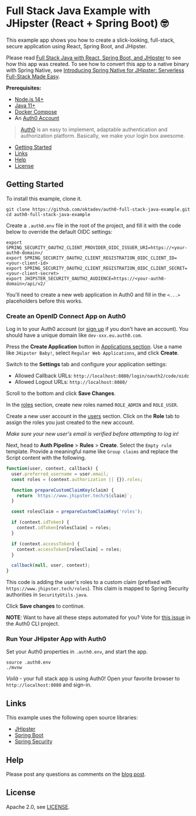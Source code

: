 # Full Stack Java Example with JHipster (React + Spring Boot) 🤓

This example app shows you how to create a slick-looking, full-stack, secure application using React, Spring Boot, and JHipster.

Please read [Full Stack Java with React, Spring Boot, and JHipster][blog] to see how this app was created. To see how to convert this app to a native binary with Spring Native, see [Introducing Spring Native for JHipster: Serverless Full-Stack Made Easy][blog-spring-native].

**Prerequisites:**

- [Node.js 14+](https://nodejs.org/)
- [Java 11+](https://sdkman.io)
- [Docker Compose](https://docs.docker.com/compose/install/)
- An [Auth0 Account](https://auth0.com/signup)

> [Auth0](https://auth0.com) is an easy to implement, adaptable authentication and authorization platform. Basically, we make your login box awesome.

- [Getting Started](#getting-started)
- [Links](#links)
- [Help](#help)
- [License](#license)

## Getting Started

To install this example, clone it.

```
git clone https://github.com/oktadev/auth0-full-stack-java-example.git
cd auth0-full-stack-java-example
```

Create a `.auth0.env` file in the root of the project, and fill it with the code below to override the default OIDC settings:

```shell
export SPRING_SECURITY_OAUTH2_CLIENT_PROVIDER_OIDC_ISSUER_URI=https://<your-auth0-domain>/
export SPRING_SECURITY_OAUTH2_CLIENT_REGISTRATION_OIDC_CLIENT_ID=<your-client-id>
export SPRING_SECURITY_OAUTH2_CLIENT_REGISTRATION_OIDC_CLIENT_SECRET=<your-client-secret>
export JHIPSTER_SECURITY_OAUTH2_AUDIENCE=https://<your-auth0-domain>/api/v2/
```

You'll need to create a new web application in Auth0 and fill in the `<...>` placeholders before this works.

### Create an OpenID Connect App on Auth0

Log in to your Auth0 account (or [sign up](https://auth0.com/signup) if you don't have an account). You should have a unique domain like `dev-xxx.eu.auth0.com`.

Press the **Create Application** button in [Applications section](https://manage.auth0.com/#/applications). Use a name like `JHipster Baby!`, select `Regular Web Applications`, and click **Create**.

Switch to the **Settings** tab and configure your application settings:

- Allowed Callback URLs: `http://localhost:8080/login/oauth2/code/oidc`
- Allowed Logout URLs: `http://localhost:8080/`

Scroll to the bottom and click **Save Changes**.

In the [roles](https://manage.auth0.com/#/roles) section, create new roles named `ROLE_ADMIN` and `ROLE_USER`.

Create a new user account in the [users](https://manage.auth0.com/#/users) section. Click on the **Role** tab to assign the roles you just created to the new account.

_Make sure your new user's email is verified before attempting to log in!_

Next, head to **Auth Pipeline** > **Rules** > **Create**. Select the `Empty rule` template. Provide a meaningful name like `Group claims` and replace the Script content with the following.

```js
function(user, context, callback) {
  user.preferred_username = user.email;
  const roles = (context.authorization || {}).roles;

  function prepareCustomClaimKey(claim) {
    return `https://www.jhipster.tech/${claim}`;
  }

  const rolesClaim = prepareCustomClaimKey('roles');

  if (context.idToken) {
    context.idToken[rolesClaim] = roles;
  }

  if (context.accessToken) {
    context.accessToken[rolesClaim] = roles;
  }

  callback(null, user, context);
}
```

This code is adding the user's roles to a custom claim (prefixed with `https://www.jhipster.tech/roles`). This claim is mapped to Spring Security authorities in `SecurityUtils.java`.

Click **Save changes** to continue.

**NOTE**: Want to have all these steps automated for you? Vote for [this issue](https://github.com/auth0/auth0-cli/issues/351) in the Auth0 CLI project.

### Run Your JHipster App with Auth0

Set your Auth0 properties in `.auth0.env`, and start the app.

```shell
source .auth0.env
./mvnw
```

_Voilà_ - your full stack app is using Auth0! Open your favorite browser to `http://localhost:8080` and sign-in.

## Links

This example uses the following open source libraries:

- [JHipster](https://www.jhipster.tech)
- [Spring Boot](https://spring.io/projects/spring-boot)
- [Spring Security](https://spring.io/projects/spring-security)

## Help

Please post any questions as comments on the [blog post][blog].

## License

Apache 2.0, see [LICENSE](LICENSE).

[blog]: https://auth0.com/blog/full-stack-java-with-react-spring-boot-and-jhipster/
[blog-spring-native]: https://developer.okta.com/blog/2022/03/03/spring-native-jhipster
